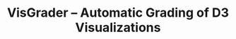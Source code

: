 ---
authors:
- Matthew Hull
- Vivan Pednekar
- Hannah Murray
- Nimisha Roy
- Emmanuel Tung
- Susanta Routray
- Connor Guerin
- Justin Chen 
- Zijie J. Wang
- Seongmin Lee
- Mahdi Roozbahani
- Duen Horng (Polo) Chau
link: 
tags:
- Automatic grading
- D3 visualization
- large class
- Selenium
- Gradescope grading platform

title: 'VisGrader – Automatic Grading of D3 Visualizations'
venue: IEEE VIS
year: 2023
---
